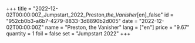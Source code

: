 +++
title = "2022-12-02T00:00:00Z_Jumpstart_2022_Preston,_the_Vanisher_[en]_false"
id = "952cb0b3-a6b7-4279-8833-3d8890b2d005"
date = "2022-12-02T00:00:00Z"
name = "Preston, the Vanisher"
lang = ["en"]
price = "9.67"
quantity = 1
foil = false
set = "Jumpstart 2022"
+++
